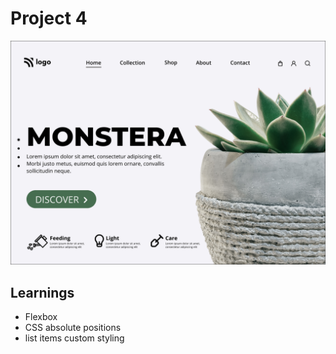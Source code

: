# Project 4

![project thumbnail](6.png)

## Learnings

- Flexbox
- CSS absolute positions
- list items custom styling

